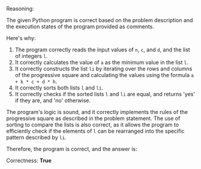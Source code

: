 Reasoning:

The given Python program is correct based on the problem description and the execution states of the program provided as comments.

Here's why:

1. The program correctly reads the input values of `n`, `c`, and `d`, and the list of integers `l`.
2. It correctly calculates the value of `a` as the minimum value in the list `l`.
3. It correctly constructs the list `li` by iterating over the rows and columns of the progressive square and calculating the values using the formula `a + k * c + d * h`.
4. It correctly sorts both lists `l` and `li`.
5. It correctly checks if the sorted lists `l` and `li` are equal, and returns 'yes' if they are, and 'no' otherwise.

The program's logic is sound, and it correctly implements the rules of the progressive square as described in the problem statement. The use of sorting to compare the lists is also correct, as it allows the program to efficiently check if the elements of `l` can be rearranged into the specific pattern described by `li`.

Therefore, the program is correct, and the answer is:

Correctness: **True**